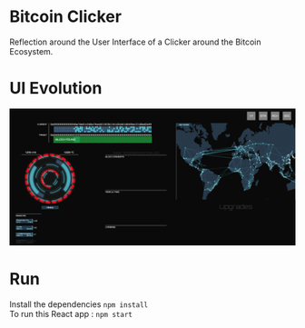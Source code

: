# Bitcoin Clicker

Reflection around the User Interface of a Clicker around the Bitcoin Ecosystem.

# UI Evolution

![alt src](screen.png)

# Run

Install the dependencies `npm install`  
To run this React app : `npm start`
